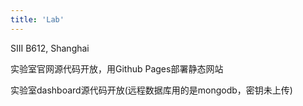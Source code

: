 ```yaml
---
title: 'Lab'
---
```


SIII B612, Shanghai

实验室官网源代码开放，用Github Pages部署静态网站  

实验室dashboard源代码开放(远程数据库用的是mongodb，密钥未上传)  
